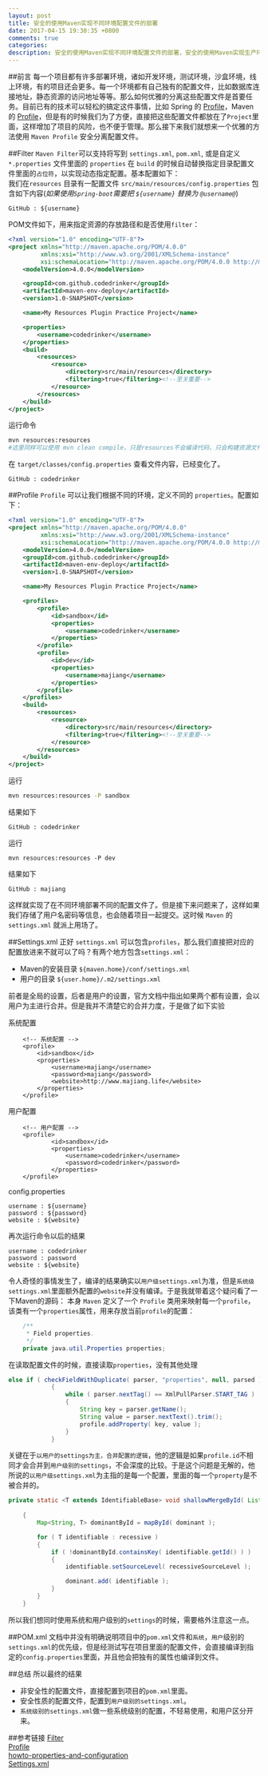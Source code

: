```yaml
---
layout: post
title: 安全的使用Maven实现不同环境配置文件的部署
date: 2017-04-15 19:30:35 +0800
comments: true
categories: 
description: 安全的使用Maven实现不同环境配置文件的部署，安全的使用Maven实现生产环境和测试环境配置分离，Maven 打包实现生产环境与测试环境配置分离，maven打包，Maven针对不同的环境使用Profile完成打包部署，Maven 区分开发环境和测试环境配置，maven profile实现多环境打包，maven profile实现机制， 使用maven profile properties 实现环境配置文件分离，maven settings.xml 优先级，maven settings.xml 安全打包，maven settings.xml 实现生产环境分离
---
```


##前言
每一个项目都有许多部署环境，诸如开发环境，测试环境，沙盒环境，线上环境，有的项目还会更多。每一个环境都有自己独有的配置文件，比如数据库连接地址，静态资源的访问地址等等。那么如何优雅的分离这些配置文件是首要任务。目前已有的技术可以轻松的搞定这件事情，比如 Spring 的 [Profile](https://docs.spring.io/spring-boot/docs/current/reference/html/boot-features-profiles.html)，Maven 的 [Profile](http://maven.apache.org/guides/introduction/introduction-to-profiles.html)，但是有的时候我们为了方便，直接把这些配置文件都放在了`Project`里面，这样增加了项目的风险，也不便于管理。那么接下来我们就想来一个优雅的方法使用 `Maven Profile` 安全分离配置文件。

##Filter
`Maven Filter`可以支持将写到 `settings.xml`, `pom.xml`, 或是自定义 `*.properties` 文件里面的 `properties` 在 `build` 的时候自动替换指定目录配置文件里面的`占位符`，以实现动态指定配置。基本配置如下：   
我们在`resources` 目录有一配置文件 `src/main/resources/config.properties` 包含如下内容(*如果使用`Spring-boot`需要把 `${username}` 替换为 `@username@`*)    
```
GitHub : ${username}
```
POM文件如下，用来指定资源的存放路径和是否使用`filter`：
```xml
<?xml version="1.0" encoding="UTF-8"?>
<project xmlns="http://maven.apache.org/POM/4.0.0"
         xmlns:xsi="http://www.w3.org/2001/XMLSchema-instance"
         xsi:schemaLocation="http://maven.apache.org/POM/4.0.0 http://maven.apache.org/xsd/maven-4.0.0.xsd">
    <modelVersion>4.0.0</modelVersion>

    <groupId>com.github.codedrinker</groupId>
    <artifactId>maven-env-deploy</artifactId>
    <version>1.0-SNAPSHOT</version>

    <name>My Resources Plugin Practice Project</name>

    <properties>
        <username>codedrinker</username>
    </properties>
    <build>
        <resources>
            <resource>
                <directory>src/main/resources</directory>
                <filtering>true</filtering><!--至关重要-->
            </resource>
        </resources>
    </build>
</project>
```
运行命令
```sh
mvn resources:resources
#这里同样可以使用 mvn clean compile，只是resources不会编译代码，只会构建资源文件，这样更方便我们调试
```
在 `target/classes/config.properties` 查看文件内容，已经变化了。
```
GitHub : codedrinker
```

##Profile
`Profile` 可以让我们根据不同的环境，定义不同的 `properties`。配置如下：
```xml
<?xml version="1.0" encoding="UTF-8"?>
<project xmlns="http://maven.apache.org/POM/4.0.0"
         xmlns:xsi="http://www.w3.org/2001/XMLSchema-instance"
         xsi:schemaLocation="http://maven.apache.org/POM/4.0.0 http://maven.apache.org/xsd/maven-4.0.0.xsd">
    <modelVersion>4.0.0</modelVersion>
    <groupId>com.github.codedrinker</groupId>
    <artifactId>maven-env-deploy</artifactId>
    <version>1.0-SNAPSHOT</version>

    <name>My Resources Plugin Practice Project</name>

    <profiles>
        <profile>
            <id>sandbox</id>
            <properties>
                <username>codedrinker</username>
            </properties>
        </profile>
        <profile>
            <id>dev</id>
            <properties>
                <username>majiang</username>
            </properties>
        </profile>
    </profiles>
    <build>
        <resources>
            <resource>
                <directory>src/main/resources</directory>
                <filtering>true</filtering><!--至关重要-->
            </resource>
        </resources>
    </build>
</project>
```
运行
```sh
mvn resources:resources -P sandbox
```
结果如下
```
GitHub : codedrinker
```
运行
```
mvn resources:resources -P dev
```
结果如下
```
GitHub : majiang
```
这样就实现了在不同环境部署不同的配置文件了。但是接下来问题来了，这样如果我们存储了用户名密码等信息，也会随着项目一起提交。这时候 `Maven` 的 `settings.xml` 就派上用场了。

##Settings.xml
正好 `settings.xml` 可以包含`profiles`，那么我们直接把对应的配置放进来不就可以了吗？有两个地方包含`settings.xml`：

- Maven的安装目录 `${maven.home}/conf/settings.xml`
- 用户的目录 `${user.home}/.m2/settings.xml`    

前者是全局的设置，后者是用户的设置，官方文档中指出如果两个都有设置，会以用户为主进行合并。但是我并不清楚它的合并力度，于是做了如下实验

系统配置
```
	<!-- 系统配置 -->
    <profile>
        <id>sandbox</id>
        <properties>
            <username>majiang</username>
            <password>majiang</password>
            <website>http://www.majiang.life</website>
        </properties>
    </profile>
```
用户配置
```
	<!-- 用户配置 -->
    <profile>
            <id>sandbox</id>
            <properties>
                <username>codedrinker</username>
                <password>codedrinker</password>
            </properties>
    </profile>
```
config.properties
```
username : ${username}
password : ${password}
website : ${website}
```
再次运行命令以后的结果
```
username : codedrinker
password : password
website : ${website}
```
令人奇怪的事情发生了，编译的结果确实以`用户级settings.xml`为准，但是`系统级settings.xml`里面额外配置的`website`并没有编译。于是我就带着这个疑问看了一下Maven的源码：
本身 `Maven` 定义了一个 `Profile` 类用来映射每一个`profile`，该类有一个`properties`属性，用来存放当前`profile`的配置：
```java
    /**
     * Field properties.
     */
    private java.util.Properties properties;
```
在读取配置文件的时候，直接读取`properties`，没有其他处理
```java
else if ( checkFieldWithDuplicate( parser, "properties", null, parsed ) )
            {
                while ( parser.nextTag() == XmlPullParser.START_TAG )
                {
                    String key = parser.getName();
                    String value = parser.nextText().trim();
                    profile.addProperty( key, value );
                }
            }
```
关键在于`以用户的settings为主，合并配置的逻辑`，他的逻辑是如果`profile.id`不相同才会合并到`用户级别的settings`，不会深度的比较。于是这个问题是无解的，他所说的`以用户级settings.xml`为主指的是每一个配置，里面的每一个`property`是不被合并的。
```java
private static <T extends IdentifiableBase> void shallowMergeById( List<T> dominant, List<T> recessive,
                                                                       String recessiveSourceLevel )
    {
        Map<String, T> dominantById = mapById( dominant );

        for ( T identifiable : recessive )
        {
            if ( !dominantById.containsKey( identifiable.getId() ) )
            {
                identifiable.setSourceLevel( recessiveSourceLevel );

                dominant.add( identifiable );
            }
        }
    }
```
所以我们想同时使用系统和用户级别的`settings`的时候，需要格外注意这一点。

##POM.xml
文档中并没有明确说明项目中的`pom.xml`文件和`系统`，`用户`级别的`settings.xml`的优先级，但是经测试写在项目里面的配置文件，会直接编译到指定的`config.properties`里面，并且他会把独有的属性也编译到文件。

##总结
所以最终的结果

- 非安全性的配置文件，直接配置到项目的`pom.xml`里面。
- 安全性质的配置文件，配置到`用户级别的settings.xml`。
- `系统级别的settings.xml`做一些系统级别的配置，不轻易使用，和用户区分开来。

##参考链接
[Filter](https://maven.apache.org/plugins/maven-resources-plugin/examples/filter.html)  
[Profile](http://maven.apache.org/guides/introduction/introduction-to-profiles.html)  
[howto-properties-and-configuration](https://docs.spring.io/spring-boot/docs/current/reference/html/howto-properties-and-configuration.html)   
[Settings.xml](https://maven.apache.org/settings.html)  


